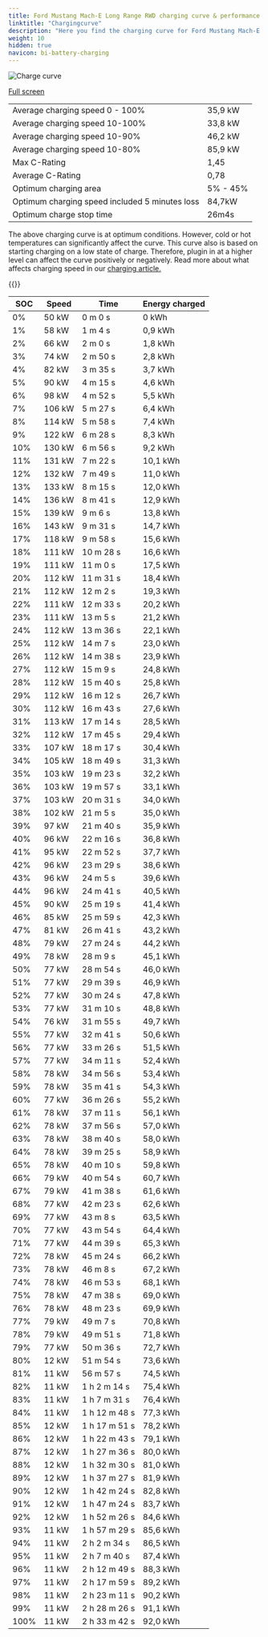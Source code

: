 ```yaml
---
title: Ford Mustang Mach-E Long Range RWD charging curve & performance
linktitle: "Chargingcurve"
description: "Here you find the charging curve for Ford Mustang Mach-E Long Range RWD. "
weight: 10
hidden: true
navicon: bi-battery-charging
---
```

<!-- markdownlint-disable MD033 -->
<img src="../chargingcurve.svg" alt="Charge curve" class="img-fluid">

[Full screen](../chargingcurve.svg)


<table class="table table-striped">
<tbody>
<tr>
<td>Average charging speed 0 - 100% </td><td>35,9 kW</td>
</tr>
<tr>
<td>Average charging speed 10-100%</td><td>33,8 kW</td>
</tr>
<tr>
<td>Average charging speed 10-90%</td><td>46,2 kW</td>
</tr>
<tr>
<td>Average charging speed 10-80%</td><td>85,9 kW</td>
</tr>
<tr>
<td>Max C-Rating</td><td>1,45</td>
</tr>
<tr>
<td>Average C-Rating</td><td>0,78</td>
</tr>
<tr>
<td>Optimum charging area</td><td>5% - 45%</td>
</tr>
<tr>
<td>Optimum charging speed included 5 minutes loss</td><td>84,7kW</td>
</tr>
<tr>
<td>Optimum charge stop time</td><td>26m4s</td>
</tr>
</tbody>
</table>


The above charging curve is at optimum conditions. However, cold or hot temperatures can significantly affect the curve. This curve also is based on starting charging on a low state of charge. Therefore, plugin in at a higher level can affect the curve positively or negatively. Read more about what affects charging speed in our [charging article.](../../../../../technology/battery/charging/) 


{{<evkxdisplayaddarticle />}}
<table class="table table-striped">
<thead>
<tr><th>SOC</th><th>Speed</th><th>Time</th><th>Energy charged</th></tr>
</thead>
<tbody>
<tr>
<td>0%</td><td>50 kW</td><td> 0 m 0 s </td><td>0 kWh </td>
</tr>
<tr>
<td>1%</td><td>58 kW</td><td> 1 m 4 s </td><td>0,9 kWh </td>
</tr>
<tr>
<td>2%</td><td>66 kW</td><td> 2 m 0 s </td><td>1,8 kWh </td>
</tr>
<tr>
<td>3%</td><td>74 kW</td><td> 2 m 50 s </td><td>2,8 kWh </td>
</tr>
<tr>
<td>4%</td><td>82 kW</td><td> 3 m 35 s </td><td>3,7 kWh </td>
</tr>
<tr>
<td>5%</td><td>90 kW</td><td> 4 m 15 s </td><td>4,6 kWh </td>
</tr>
<tr>
<td>6%</td><td>98 kW</td><td> 4 m 52 s </td><td>5,5 kWh </td>
</tr>
<tr>
<td>7%</td><td>106 kW</td><td> 5 m 27 s </td><td>6,4 kWh </td>
</tr>
<tr>
<td>8%</td><td>114 kW</td><td> 5 m 58 s </td><td>7,4 kWh </td>
</tr>
<tr>
<td>9%</td><td>122 kW</td><td> 6 m 28 s </td><td>8,3 kWh </td>
</tr>
<tr>
<td>10%</td><td>130 kW</td><td> 6 m 56 s </td><td>9,2 kWh </td>
</tr>
<tr>
<td>11%</td><td>131 kW</td><td> 7 m 22 s </td><td>10,1 kWh </td>
</tr>
<tr>
<td>12%</td><td>132 kW</td><td> 7 m 49 s </td><td>11,0 kWh </td>
</tr>
<tr>
<td>13%</td><td>133 kW</td><td> 8 m 15 s </td><td>12,0 kWh </td>
</tr>
<tr>
<td>14%</td><td>136 kW</td><td> 8 m 41 s </td><td>12,9 kWh </td>
</tr>
<tr>
<td>15%</td><td>139 kW</td><td> 9 m 6 s </td><td>13,8 kWh </td>
</tr>
<tr>
<td>16%</td><td>143 kW</td><td> 9 m 31 s </td><td>14,7 kWh </td>
</tr>
<tr>
<td>17%</td><td>118 kW</td><td> 9 m 58 s </td><td>15,6 kWh </td>
</tr>
<tr>
<td>18%</td><td>111 kW</td><td> 10 m 28 s </td><td>16,6 kWh </td>
</tr>
<tr>
<td>19%</td><td>111 kW</td><td> 11 m 0 s </td><td>17,5 kWh </td>
</tr>
<tr>
<td>20%</td><td>112 kW</td><td> 11 m 31 s </td><td>18,4 kWh </td>
</tr>
<tr>
<td>21%</td><td>112 kW</td><td> 12 m 2 s </td><td>19,3 kWh </td>
</tr>
<tr>
<td>22%</td><td>111 kW</td><td> 12 m 33 s </td><td>20,2 kWh </td>
</tr>
<tr>
<td>23%</td><td>111 kW</td><td> 13 m 5 s </td><td>21,2 kWh </td>
</tr>
<tr>
<td>24%</td><td>112 kW</td><td> 13 m 36 s </td><td>22,1 kWh </td>
</tr>
<tr>
<td>25%</td><td>112 kW</td><td> 14 m 7 s </td><td>23,0 kWh </td>
</tr>
<tr>
<td>26%</td><td>112 kW</td><td> 14 m 38 s </td><td>23,9 kWh </td>
</tr>
<tr>
<td>27%</td><td>112 kW</td><td> 15 m 9 s </td><td>24,8 kWh </td>
</tr>
<tr>
<td>28%</td><td>112 kW</td><td> 15 m 40 s </td><td>25,8 kWh </td>
</tr>
<tr>
<td>29%</td><td>112 kW</td><td> 16 m 12 s </td><td>26,7 kWh </td>
</tr>
<tr>
<td>30%</td><td>112 kW</td><td> 16 m 43 s </td><td>27,6 kWh </td>
</tr>
<tr>
<td>31%</td><td>113 kW</td><td> 17 m 14 s </td><td>28,5 kWh </td>
</tr>
<tr>
<td>32%</td><td>112 kW</td><td> 17 m 45 s </td><td>29,4 kWh </td>
</tr>
<tr>
<td>33%</td><td>107 kW</td><td> 18 m 17 s </td><td>30,4 kWh </td>
</tr>
<tr>
<td>34%</td><td>105 kW</td><td> 18 m 49 s </td><td>31,3 kWh </td>
</tr>
<tr>
<td>35%</td><td>103 kW</td><td> 19 m 23 s </td><td>32,2 kWh </td>
</tr>
<tr>
<td>36%</td><td>103 kW</td><td> 19 m 57 s </td><td>33,1 kWh </td>
</tr>
<tr>
<td>37%</td><td>103 kW</td><td> 20 m 31 s </td><td>34,0 kWh </td>
</tr>
<tr>
<td>38%</td><td>102 kW</td><td> 21 m 5 s </td><td>35,0 kWh </td>
</tr>
<tr>
<td>39%</td><td>97 kW</td><td> 21 m 40 s </td><td>35,9 kWh </td>
</tr>
<tr>
<td>40%</td><td>96 kW</td><td> 22 m 16 s </td><td>36,8 kWh </td>
</tr>
<tr>
<td>41%</td><td>95 kW</td><td> 22 m 52 s </td><td>37,7 kWh </td>
</tr>
<tr>
<td>42%</td><td>96 kW</td><td> 23 m 29 s </td><td>38,6 kWh </td>
</tr>
<tr>
<td>43%</td><td>96 kW</td><td> 24 m 5 s </td><td>39,6 kWh </td>
</tr>
<tr>
<td>44%</td><td>96 kW</td><td> 24 m 41 s </td><td>40,5 kWh </td>
</tr>
<tr>
<td>45%</td><td>90 kW</td><td> 25 m 19 s </td><td>41,4 kWh </td>
</tr>
<tr>
<td>46%</td><td>85 kW</td><td> 25 m 59 s </td><td>42,3 kWh </td>
</tr>
<tr>
<td>47%</td><td>81 kW</td><td> 26 m 41 s </td><td>43,2 kWh </td>
</tr>
<tr>
<td>48%</td><td>79 kW</td><td> 27 m 24 s </td><td>44,2 kWh </td>
</tr>
<tr>
<td>49%</td><td>78 kW</td><td> 28 m 9 s </td><td>45,1 kWh </td>
</tr>
<tr>
<td>50%</td><td>77 kW</td><td> 28 m 54 s </td><td>46,0 kWh </td>
</tr>
<tr>
<td>51%</td><td>77 kW</td><td> 29 m 39 s </td><td>46,9 kWh </td>
</tr>
<tr>
<td>52%</td><td>77 kW</td><td> 30 m 24 s </td><td>47,8 kWh </td>
</tr>
<tr>
<td>53%</td><td>77 kW</td><td> 31 m 10 s </td><td>48,8 kWh </td>
</tr>
<tr>
<td>54%</td><td>76 kW</td><td> 31 m 55 s </td><td>49,7 kWh </td>
</tr>
<tr>
<td>55%</td><td>77 kW</td><td> 32 m 41 s </td><td>50,6 kWh </td>
</tr>
<tr>
<td>56%</td><td>77 kW</td><td> 33 m 26 s </td><td>51,5 kWh </td>
</tr>
<tr>
<td>57%</td><td>77 kW</td><td> 34 m 11 s </td><td>52,4 kWh </td>
</tr>
<tr>
<td>58%</td><td>78 kW</td><td> 34 m 56 s </td><td>53,4 kWh </td>
</tr>
<tr>
<td>59%</td><td>78 kW</td><td> 35 m 41 s </td><td>54,3 kWh </td>
</tr>
<tr>
<td>60%</td><td>77 kW</td><td> 36 m 26 s </td><td>55,2 kWh </td>
</tr>
<tr>
<td>61%</td><td>78 kW</td><td> 37 m 11 s </td><td>56,1 kWh </td>
</tr>
<tr>
<td>62%</td><td>78 kW</td><td> 37 m 56 s </td><td>57,0 kWh </td>
</tr>
<tr>
<td>63%</td><td>78 kW</td><td> 38 m 40 s </td><td>58,0 kWh </td>
</tr>
<tr>
<td>64%</td><td>78 kW</td><td> 39 m 25 s </td><td>58,9 kWh </td>
</tr>
<tr>
<td>65%</td><td>78 kW</td><td> 40 m 10 s </td><td>59,8 kWh </td>
</tr>
<tr>
<td>66%</td><td>79 kW</td><td> 40 m 54 s </td><td>60,7 kWh </td>
</tr>
<tr>
<td>67%</td><td>79 kW</td><td> 41 m 38 s </td><td>61,6 kWh </td>
</tr>
<tr>
<td>68%</td><td>77 kW</td><td> 42 m 23 s </td><td>62,6 kWh </td>
</tr>
<tr>
<td>69%</td><td>77 kW</td><td> 43 m 8 s </td><td>63,5 kWh </td>
</tr>
<tr>
<td>70%</td><td>77 kW</td><td> 43 m 54 s </td><td>64,4 kWh </td>
</tr>
<tr>
<td>71%</td><td>77 kW</td><td> 44 m 39 s </td><td>65,3 kWh </td>
</tr>
<tr>
<td>72%</td><td>78 kW</td><td> 45 m 24 s </td><td>66,2 kWh </td>
</tr>
<tr>
<td>73%</td><td>78 kW</td><td> 46 m 8 s </td><td>67,2 kWh </td>
</tr>
<tr>
<td>74%</td><td>78 kW</td><td> 46 m 53 s </td><td>68,1 kWh </td>
</tr>
<tr>
<td>75%</td><td>78 kW</td><td> 47 m 38 s </td><td>69,0 kWh </td>
</tr>
<tr>
<td>76%</td><td>78 kW</td><td> 48 m 23 s </td><td>69,9 kWh </td>
</tr>
<tr>
<td>77%</td><td>79 kW</td><td> 49 m 7 s </td><td>70,8 kWh </td>
</tr>
<tr>
<td>78%</td><td>79 kW</td><td> 49 m 51 s </td><td>71,8 kWh </td>
</tr>
<tr>
<td>79%</td><td>77 kW</td><td> 50 m 36 s </td><td>72,7 kWh </td>
</tr>
<tr>
<td>80%</td><td>12 kW</td><td> 51 m 54 s </td><td>73,6 kWh </td>
</tr>
<tr>
<td>81%</td><td>11 kW</td><td> 56 m 57 s </td><td>74,5 kWh </td>
</tr>
<tr>
<td>82%</td><td>11 kW</td><td>1 h 2 m 14 s </td><td>75,4 kWh </td>
</tr>
<tr>
<td>83%</td><td>11 kW</td><td>1 h 7 m 31 s </td><td>76,4 kWh </td>
</tr>
<tr>
<td>84%</td><td>11 kW</td><td>1 h 12 m 48 s </td><td>77,3 kWh </td>
</tr>
<tr>
<td>85%</td><td>12 kW</td><td>1 h 17 m 51 s </td><td>78,2 kWh </td>
</tr>
<tr>
<td>86%</td><td>12 kW</td><td>1 h 22 m 43 s </td><td>79,1 kWh </td>
</tr>
<tr>
<td>87%</td><td>12 kW</td><td>1 h 27 m 36 s </td><td>80,0 kWh </td>
</tr>
<tr>
<td>88%</td><td>12 kW</td><td>1 h 32 m 30 s </td><td>81,0 kWh </td>
</tr>
<tr>
<td>89%</td><td>12 kW</td><td>1 h 37 m 27 s </td><td>81,9 kWh </td>
</tr>
<tr>
<td>90%</td><td>12 kW</td><td>1 h 42 m 24 s </td><td>82,8 kWh </td>
</tr>
<tr>
<td>91%</td><td>12 kW</td><td>1 h 47 m 24 s </td><td>83,7 kWh </td>
</tr>
<tr>
<td>92%</td><td>12 kW</td><td>1 h 52 m 26 s </td><td>84,6 kWh </td>
</tr>
<tr>
<td>93%</td><td>11 kW</td><td>1 h 57 m 29 s </td><td>85,6 kWh </td>
</tr>
<tr>
<td>94%</td><td>11 kW</td><td>2 h 2 m 34 s </td><td>86,5 kWh </td>
</tr>
<tr>
<td>95%</td><td>11 kW</td><td>2 h 7 m 40 s </td><td>87,4 kWh </td>
</tr>
<tr>
<td>96%</td><td>11 kW</td><td>2 h 12 m 49 s </td><td>88,3 kWh </td>
</tr>
<tr>
<td>97%</td><td>11 kW</td><td>2 h 17 m 59 s </td><td>89,2 kWh </td>
</tr>
<tr>
<td>98%</td><td>11 kW</td><td>2 h 23 m 11 s </td><td>90,2 kWh </td>
</tr>
<tr>
<td>99%</td><td>11 kW</td><td>2 h 28 m 26 s </td><td>91,1 kWh </td>
</tr>
<tr>
<td>100%</td><td>11 kW</td><td>2 h 33 m 42 s </td><td>92,0 kWh </td>
</tr>
</tbody>
</table>


